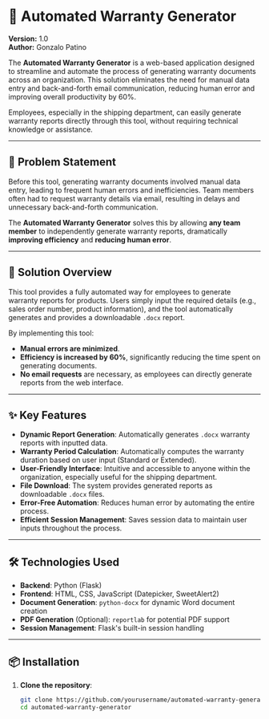 # 📄 Automated Warranty Generator

**Version:** 1.0  
**Author:** Gonzalo Patino  

The **Automated Warranty Generator** is a web-based application designed to streamline and automate the process of generating warranty documents across an organization. This solution eliminates the need for manual data entry and back-and-forth email communication, reducing human error and improving overall productivity by 60%.

Employees, especially in the shipping department, can easily generate warranty reports directly through this tool, without requiring technical knowledge or assistance.

---

## 🚀 Problem Statement

Before this tool, generating warranty documents involved manual data entry, leading to frequent human errors and inefficiencies. Team members often had to request warranty details via email, resulting in delays and unnecessary back-and-forth communication.

The **Automated Warranty Generator** solves this by allowing **any team member** to independently generate warranty reports, dramatically **improving efficiency** and **reducing human error**.

---

## 🌟 Solution Overview

This tool provides a fully automated way for employees to generate warranty reports for products. Users simply input the required details (e.g., sales order number, product information), and the tool automatically generates and provides a downloadable `.docx` report.

By implementing this tool:
- **Manual errors are minimized**.
- **Efficiency is increased by 60%**, significantly reducing the time spent on generating documents.
- **No email requests** are necessary, as employees can directly generate reports from the web interface.

---

## ✨ Key Features

- **Dynamic Report Generation**: Automatically generates `.docx` warranty reports with inputted data.
- **Warranty Period Calculation**: Automatically computes the warranty duration based on user input (Standard or Extended).
- **User-Friendly Interface**: Intuitive and accessible to anyone within the organization, especially useful for the shipping department.
- **File Download**: The system provides generated reports as downloadable `.docx` files.
- **Error-Free Automation**: Reduces human error by automating the entire process.
- **Efficient Session Management**: Saves session data to maintain user inputs throughout the process.

---

## 🛠 Technologies Used

- **Backend**: Python (Flask)
- **Frontend**: HTML, CSS, JavaScript (Datepicker, SweetAlert2)
- **Document Generation**: `python-docx` for dynamic Word document creation
- **PDF Generation** (Optional): `reportlab` for potential PDF support
- **Session Management**: Flask's built-in session handling

---

## 📦 Installation

1. **Clone the repository**:
   ```bash
   git clone https://github.com/yourusername/automated-warranty-generator.git
   cd automated-warranty-generator
